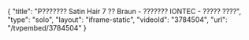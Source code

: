 {
    "title": "P??????? Satin Hair 7 ?? Braun - ??????? IONTEC - ????? ????",
    "type": "solo",
    "layout": "iframe-static",
    "videoId": "3784504",
    "url": "\/tvpembed\/3784504"
}